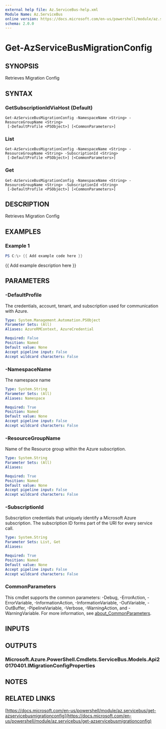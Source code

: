 ```yaml
---
external help file: Az.ServiceBus-help.xml
Module Name: Az.ServiceBus
online version: https://docs.microsoft.com/en-us/powershell/module/az.servicebus/get-azservicebusmigrationconfig
schema: 2.0.0
---
```


# Get-AzServiceBusMigrationConfig

## SYNOPSIS
Retrieves Migration Config

## SYNTAX

### GetSubscriptionIdViaHost (Default)
```
Get-AzServiceBusMigrationConfig -NamespaceName <String> -ResourceGroupName <String>
 [-DefaultProfile <PSObject>] [<CommonParameters>]
```

### List
```
Get-AzServiceBusMigrationConfig -NamespaceName <String> -ResourceGroupName <String> -SubscriptionId <String>
 [-DefaultProfile <PSObject>] [<CommonParameters>]
```

### Get
```
Get-AzServiceBusMigrationConfig -NamespaceName <String> -ResourceGroupName <String> -SubscriptionId <String>
 [-DefaultProfile <PSObject>] [<CommonParameters>]
```

## DESCRIPTION
Retrieves Migration Config

## EXAMPLES

### Example 1
```powershell
PS C:\> {{ Add example code here }}
```

{{ Add example description here }}

## PARAMETERS

### -DefaultProfile
The credentials, account, tenant, and subscription used for communication with Azure.

```yaml
Type: System.Management.Automation.PSObject
Parameter Sets: (All)
Aliases: AzureRMContext, AzureCredential

Required: False
Position: Named
Default value: None
Accept pipeline input: False
Accept wildcard characters: False
```

### -NamespaceName
The namespace name

```yaml
Type: System.String
Parameter Sets: (All)
Aliases: Namespace

Required: True
Position: Named
Default value: None
Accept pipeline input: False
Accept wildcard characters: False
```

### -ResourceGroupName
Name of the Resource group within the Azure subscription.

```yaml
Type: System.String
Parameter Sets: (All)
Aliases:

Required: True
Position: Named
Default value: None
Accept pipeline input: False
Accept wildcard characters: False
```

### -SubscriptionId
Subscription credentials that uniquely identify a Microsoft Azure subscription.
The subscription ID forms part of the URI for every service call.

```yaml
Type: System.String
Parameter Sets: List, Get
Aliases:

Required: True
Position: Named
Default value: None
Accept pipeline input: False
Accept wildcard characters: False
```

### CommonParameters
This cmdlet supports the common parameters: -Debug, -ErrorAction, -ErrorVariable, -InformationAction, -InformationVariable, -OutVariable, -OutBuffer, -PipelineVariable, -Verbose, -WarningAction, and -WarningVariable. For more information, see [about_CommonParameters](http://go.microsoft.com/fwlink/?LinkID=113216).

## INPUTS

## OUTPUTS

### Microsoft.Azure.PowerShell.Cmdlets.ServiceBus.Models.Api20170401.IMigrationConfigProperties
## NOTES

## RELATED LINKS

[https://docs.microsoft.com/en-us/powershell/module/az.servicebus/get-azservicebusmigrationconfig](https://docs.microsoft.com/en-us/powershell/module/az.servicebus/get-azservicebusmigrationconfig)

